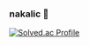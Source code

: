 ### nakalic 👋

[![Solved.ac Profile](http://mazassumnida.wtf/api/v2/generate_badge?boj=nakalic)](https://solved.ac/nakalic/)
